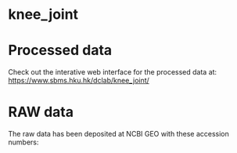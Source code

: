 # knee_joint

# Processed data
Check out the interative web interface for the processed data at: https://www.sbms.hku.hk/dclab/knee_joint/

# RAW data
The raw data has been deposited at NCBI GEO with these accession numbers:
